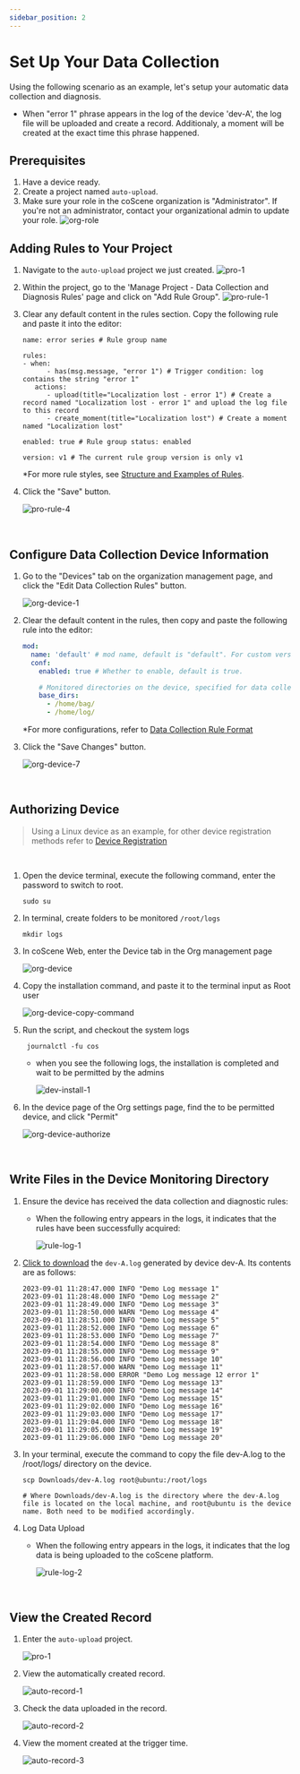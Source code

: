 ```yaml
---
sidebar_position: 2
---
```


# Set Up Your Data Collection

Using the following scenario as an example, let's setup your automatic data collection and diagnosis.

- When "error 1" phrase appears in the log of the device 'dev-A', the log file will be uploaded and create a record. Additionaly, a moment will be created at the exact time this phrase happened.

## Prerequisites

1. Have a device ready.
2. Create a project named `auto-upload`.
3. Make sure your role in the coScene organization is "Administrator". If you're not an administrator, contact your organizational admin to update your role.
   ![org-role](../img/org-role.png)

## Adding Rules to Your Project

1. Navigate to the `auto-upload` project we just created.
   ![pro-1](../img/pro-1.png)
2. Within the project, go to the 'Manage Project - Data Collection and Diagnosis Rules' page and click on "Add Rule Group".
   ![pro-rule-1](../img/pro-rule-1.png)
3. Clear any default content in the rules section. Copy the following rule and paste it into the editor:

   ```
   name: error series # Rule group name

   rules:
   - when:
         - has(msg.message, "error 1") # Trigger condition: log contains the string "error 1"
      actions:
         - upload(title="Localization lost - error 1") # Create a record named "Localization lost - error 1" and upload the log file to this record
         - create_moment(title="Localization lost") # Create a moment named "Localization lost"

   enabled: true # Rule group status: enabled

   version: v1 # The current rule group version is only v1
   ```

   \*For more rule styles, see [Structure and Examples of Rules](./4-manage-rule-group.md).

4. Click the "Save" button.

   ![pro-rule-4](../img/pro-rule-4.png)

<br />

## Configure Data Collection Device Information

1. Go to the "Devices" tab on the organization management page, and click the "Edit Data Collection Rules" button.

   ![org-device-1](../img/org-device-1.png)

2. Clear the default content in the rules, then copy and paste the following rule into the editor:

   ```yaml
   mod:
     name: 'default' # mod name, default is "default". For custom versions, please contact coScene product for more details.
     conf:
       enabled: true # Whether to enable, default is true.

       # Monitored directories on the device, specified for data collection tasks and rule collection in the project
       base_dirs:
         - /home/bag/
         - /home/log/
   ```

   \*For more configurations, refer to [Data Collection Rule Format](./4-manage-rule-group.md)

3. Click the "Save Changes" button.

   ![org-device-7](../img/org-device-7.png)

<br />

## Authorizing Device

> Using a Linux device as an example, for other device registration methods refer to [Device Registration](https://docs.coscene.cn/docs/receipts/device/device-authorize#%E8%AE%BE%E5%A4%87%E6%B3%A8%E5%86%8C)

<br />

1. Open the device terminal, execute the following command, enter the password to switch to root.

   ```
   sudo su
   ```

2. In terminal, create folders to be monitored `/root/logs`

   ```
   mkdir logs
   ```

3. In coScene Web, enter the Device tab in the Org management page

   ![org-device](../img/org-device.png)

4. Copy the installation command, and paste it to the terminal input as Root user

   ![org-device-copy-command](../img/org-device-copy-command.png)

5. Run the script, and checkout the system logs

   ```
    journalctl -fu cos
   ```

   - when you see the following logs, the installation is completed and wait to be permitted by the admins

     ![dev-install-1](../img/dev-install-1.png)

6. In the device page of the Org settings page, find the to be permitted device, and click "Permit"

   ![org-device-authorize](../img/org-device-authorize.png)

<br />

## Write Files in the Device Monitoring Directory

1. Ensure the device has received the data collection and diagnostic rules:

   - When the following entry appears in the logs, it indicates that the rules have been successfully acquired:

     ![rule-log-1](../img/rule-log-1.png)

2. <a href="https://coscene-artifacts-prod.oss-cn-hangzhou.aliyuncs.com/docs/4-recipes/data-diagnosis/dev-A.log.zip" download>Click to download</a> the `dev-A.log` generated by device dev-A. Its contents are as follows:

   ```
   2023-09-01 11:28:47.000 INFO "Demo Log message 1"
   2023-09-01 11:28:48.000 INFO "Demo Log message 2"
   2023-09-01 11:28:49.000 INFO "Demo Log message 3"
   2023-09-01 11:28:50.000 WARN "Demo Log message 4"
   2023-09-01 11:28:51.000 INFO "Demo Log message 5"
   2023-09-01 11:28:52.000 INFO "Demo Log message 6"
   2023-09-01 11:28:53.000 INFO "Demo Log message 7"
   2023-09-01 11:28:54.000 INFO "Demo Log message 8"
   2023-09-01 11:28:55.000 INFO "Demo Log message 9"
   2023-09-01 11:28:56.000 INFO "Demo Log message 10"
   2023-09-01 11:28:57.000 WARN "Demo Log message 11"
   2023-09-01 11:28:58.000 ERROR "Demo Log message 12 error 1"
   2023-09-01 11:28:59.000 INFO "Demo Log message 13"
   2023-09-01 11:29:00.000 INFO "Demo Log message 14"
   2023-09-01 11:29:01.000 INFO "Demo Log message 15"
   2023-09-01 11:29:02.000 INFO "Demo Log message 16"
   2023-09-01 11:29:03.000 INFO "Demo Log message 17"
   2023-09-01 11:29:04.000 INFO "Demo Log message 18"
   2023-09-01 11:29:05.000 INFO "Demo Log message 19"
   2023-09-01 11:29:06.000 INFO "Demo Log message 20"
   ```

3. In your terminal, execute the command to copy the file dev-A.log to the /root/logs/ directory on the device.

   ```
   scp Downloads/dev-A.log root@ubuntu:/root/logs

   # Where Downloads/dev-A.log is the directory where the dev-A.log file is located on the local machine, and root@ubuntu is the device name. Both need to be modified accordingly.
   ```

4. Log Data Upload

   - When the following entry appears in the logs, it indicates that the log data is being uploaded to the coScene platform.

     ![rule-log-2](../img/rule-log-2.png)

<br />

## View the Created Record

1. Enter the `auto-upload` project.

   ![pro-1](../img/pro-1.png)

2. View the automatically created record.

   ![auto-record-1](../img/auto-record-1.png)

3. Check the data uploaded in the record.

   ![auto-record-2](../img/auto-record-2.png)

4. View the moment created at the trigger time.

   ![auto-record-3](../img/auto-record-3.png)
